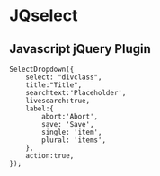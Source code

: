 # JQselect

## Javascript jQuery Plugin

```
SelectDropdown({
    select: "divclass",
    title:"Title",
    searchtext:'Placeholder',
    livesearch:true,
    label:{
        abort:'Abort',
        save: 'Save',
        single: 'item',
        plural: 'items',
    },
    action:true,
});
```
